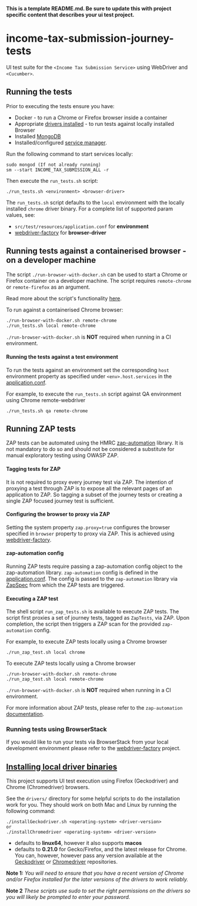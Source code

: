 **This is a template README.md.  Be sure to update this with project specific content that describes your ui test project.**

# income-tax-submission-journey-tests
UI test suite for the `<Income Tax Submission Service>` using WebDriver and `<Cucumber>`.

## Running the tests

Prior to executing the tests ensure you have:
 - Docker - to run a Chrome or Firefox browser inside a container 
 - Appropriate [drivers installed](#install-driver-binary) - to run tests against locally installed Browser
 - Installed [MongoDB](https://docs.mongodb.com/manual/installation/) 
 - Installed/configured [service manager](https://github.com/hmrc/service-manager).  

Run the following command to start services locally:

    sudo mongod (If not already running)
    sm --start INCOME_TAX_SUBMISSION_ALL -r

Then execute the `run_tests.sh` script:

    ./run_tests.sh <environment> <browser-driver>

The `run_tests.sh` script defaults to the `local` environment with the locally installed `chrome` driver binary.  For a complete list of supported param values, see:
 - `src/test/resources/application.conf` for **environment** 
 - [webdriver-factory](https://github.com/hmrc/webdriver-factory#2-instantiating-a-browser-with-default-options) for **browser-driver**

## Running tests against a containerised browser - on a developer machine

The script `./run-browser-with-docker.sh` can be used to start a Chrome or Firefox container on a developer machine. 
The script requires `remote-chrome` or `remote-firefox` as an argument.

Read more about the script's functionality [here](run-browser-with-docker.sh).

To run against a containerised Chrome browser:

```bash
./run-browser-with-docker.sh remote-chrome 
./run_tests.sh local remote-chrome
```

`./run-browser-with-docker.sh` is **NOT** required when running in a CI environment. 

#### Running the tests against a test environment

To run the tests against an environment set the corresponding `host` environment property as specified under
 `<env>.host.services` in the [application.conf](/src/test/resources/application.conf). 

For example, to execute the `run_tests.sh` script against QA  environment using Chrome remote-webdriver

    ./run_tests.sh qa remote-chrome

## Running ZAP tests

ZAP tests can be automated using the HMRC [zap-automation](https://github.com/hmrc/zap-automation) library. It is not mandatory to do so and should not be considered a substitute for manual exploratory testing using OWASP ZAP.

#### Tagging tests for ZAP

It is not required to proxy every journey test via ZAP. The intention of proxying a test through ZAP is to expose all the
 relevant pages of an application to ZAP. So tagging a subset of the journey tests or creating a 
 single ZAP focused journey test is sufficient.

#### Configuring the browser to proxy via ZAP 

Setting the system property `zap.proxy=true` configures the browser specified in `browser` property to proxy via ZAP. 
This is achieved using [webdriver-factory](https://github.com/hmrc/webdriver-factory#proxying-trafic-via-zap).  

#### zap-automation config
Running ZAP tests require passing a zap-automation config object to the zap-automation library. `zap-automation` config is 
defined in the [application.conf](/src/test/resources/application.conf). The config is passed to the `zap-automation`
library via [ZapSpec](/src/test/scala/uk/gov/hmrc/test/ui/ZapSpec.scala) from which the ZAP tests are triggered.

#### Executing a ZAP test

The shell script `run_zap_tests.sh` is available to execute ZAP tests. The script first proxies a set of journey tests, 
tagged as `ZapTests`, via ZAP. Upon completion, the script then triggers a ZAP scan for the provided `zap-automation` config. 

For example, to execute ZAP tests locally using a Chrome browser

```
./run_zap_test.sh local chrome
```

To execute ZAP tests locally using a Chrome browser

```
./run-browser-with-docker.sh remote-chrome 
./run_zap_test.sh local remote-chrome
``` 

`./run-browser-with-docker.sh` is **NOT** required when running in a CI environment.


For more information about ZAP tests, please refer to the `zap-automation` [documentation](https://github.com/hmrc/zap-automation/blob/master/README.md).

### Running tests using BrowserStack
If you would like to run your tests via BrowserStack from your local development environment please refer to the [webdriver-factory](https://github.com/hmrc/webdriver-factory/blob/master/README.md/#user-content-running-tests-using-browser-stack) project.

## [Installing local driver binaries](#install-driver-binaries)

This project supports UI test execution using Firefox (Geckodriver) and Chrome (Chromedriver) browsers. 

See the `drivers/` directory for some helpful scripts to do the installation work for you.  They should work on both Mac and Linux by running the following command:

    ./installGeckodriver.sh <operating-system> <driver-version>
    or
    ./installChromedriver <operating-system> <driver-version>

- *<operating-system>* defaults to **linux64**, however it also supports **macos**
- *<driver-version>* defaults to **0.21.0** for Gecko/Firefox, and the latest release for Chrome.  You can, however, however pass any version available at the [Geckodriver](https://github.com/mozilla/geckodriver/tags) or [Chromedriver](http://chromedriver.storage.googleapis.com/) repositories.

**Note 1:** *You will need to ensure that you have a recent version of Chrome and/or Firefox installed for the later versions of the drivers to work reliably.*

**Note 2** *These scripts use sudo to set the right permissions on the drivers so you will likely be prompted to enter your password.*